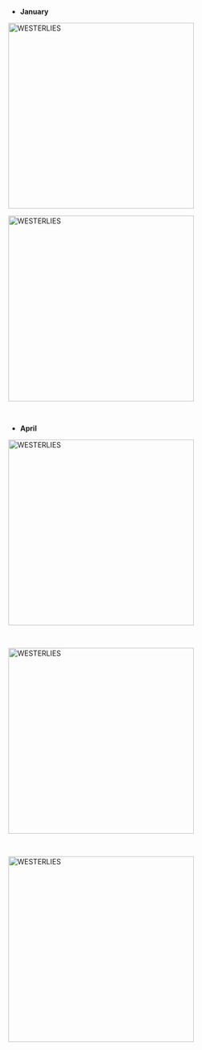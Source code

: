 + **January**

<a href="https://westerlies.us/index.php/s/9mxt7Dsn9gDganm/preview" target="_blank" rel="noopener noreferrer"><img src="https://westerlies.us/index.php/s/9mxt7Dsn9gDganm/preview" alt="WESTERLIES" width="370"></a>

<a href="https://westerlies.us/index.php/s/3d8bessM9ZG4z6z/preview" target="_blank" rel="noopener noreferrer"><img src="https://westerlies.us/index.php/s/3d8bessM9ZG4z6z/preview" alt="WESTERLIES" width="370"></a>

<br>

+ **April**

<a href="https://westerlies.us/index.php/s/cbJATRwfi8t28NB/preview" target="_blank" rel="noopener noreferrer"><img src="https://westerlies.us/index.php/s/cbJATRwfi8t28NB/preview" alt="WESTERLIES" width="370"></a>

<br>

<a href="https://westerlies.us/index.php/s/bNDqc7riLFYKsQr/preview" target="_blank" rel="noopener noreferrer"><img src="https://westerlies.us/index.php/s/bNDqc7riLFYKsQr/preview" alt="WESTERLIES" width="370"></a>

<br>

<a href="https://westerlies.us/index.php/s/DfpT3jaFjR5iiPz/preview" target="_blank" rel="noopener noreferrer"><img src="https://westerlies.us/index.php/s/DfpT3jaFjR5iiPz/preview" alt="WESTERLIES" width="370"></a>

<br>
